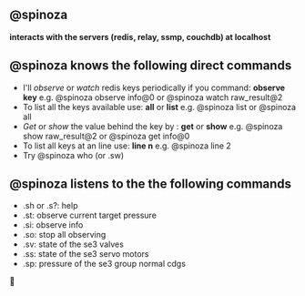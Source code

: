 

@spinoza
--------

**interacts with the servers (redis, relay, ssmp, couchdb) at localhost**


@spinoza knows the following direct commands
--------------------------------------------

* I'll *observe* or *watch* redis keys periodically if you command: **observe key** e.g. @spinoza observe info@0 or  @spinoza watch raw_result@2
* To list all the keys available use: **all** or **list** e.g. @spinoza list or @spinoza all
* *Get* or *show* the value behind the key by : **get** or **show** e.g. @spinoza show raw_result@2 or @spinoza get info@0
* To list all keys at an line use: **line n** e.g. @spinoza line 2
* Try @spinoza who (or .sw)

@spinoza listens to the the following commands
--------------------------------------------
* .sh or .s?: help
* .st: observe current target pressure
* .si: observe info 
* .so: stop all observing
* .sv: state of the se3 valves
* .ss: state of the se3 servo motors
* .sp: pressure of the se3 group normal cdgs

:robot: 
    